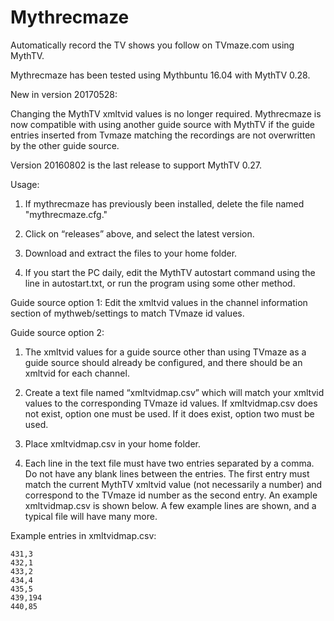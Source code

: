 # Mythrecmaze 

Automatically record the TV shows you follow on TVmaze.com using MythTV.

Mythrecmaze has been tested using Mythbuntu 16.04 with MythTV 0.28.

New in version 20170528:

Changing the MythTV xmltvid values is no longer required.  Mythrecmaze is now compatible with using another guide source with MythTV if the guide entries inserted from Tvmaze matching the recordings are not overwritten by the other guide source.

Version 20160802 is the last release to support MythTV 0.27.

Usage:

1.  If mythrecmaze has previously been installed, delete the file named "mythrecmaze.cfg."

2.  Click on “releases” above, and select the latest version.  

3.  Download and extract the files to your home folder. 

4.  If you start the PC daily, edit the MythTV autostart command using the line in autostart.txt, or run the program using some other method. 

Guide source option 1:  Edit the xmltvid values in the channel information section of mythweb/settings to match TVmaze id values.

Guide source option 2:

1.  The xmltvid values for a guide source other than using TVmaze as a guide source should already be configured, and there should be an xmltvid for each channel.

2.  Create a text file named “xmltvidmap.csv” which will match your xmltvid values to the corresponding TVmaze id values.  If xmltvidmap.csv does not exist, option one must be used.  If it does exist, option two must be used.

3.  Place xmltvidmap.csv in your home folder.

4.  Each line in the text file must have two entries separated by a comma.  Do not have any blank lines between the entries.  The first entry must match the current MythTV xmltvid value (not necessarily a number) and correspond to the TVmaze id number as the second entry.  An example  xmltvidmap.csv is shown below.  A few example lines are shown, and a typical file will have many more.

Example entries in  xmltvidmap.csv:
```
431,3
432,1
433,2
434,4
435,5
439,194
440,85
```
